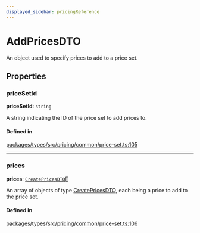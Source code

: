 ```yaml
---
displayed_sidebar: pricingReference
---
```


# AddPricesDTO

An object used to specify prices to add to a price set.

## Properties

### priceSetId

 **priceSetId**: `string`

A string indicating the ID of the price set to add prices to.

#### Defined in

[packages/types/src/pricing/common/price-set.ts:105](https://github.com/medusajs/medusa/blob/daea35fe73/packages/types/src/pricing/common/price-set.ts#L105)

___

### prices

 **prices**: [`CreatePricesDTO`](CreatePricesDTO.md)[]

An array of objects of type [CreatePricesDTO](CreatePricesDTO.md), each being a price to add to the price set.

#### Defined in

[packages/types/src/pricing/common/price-set.ts:106](https://github.com/medusajs/medusa/blob/daea35fe73/packages/types/src/pricing/common/price-set.ts#L106)
